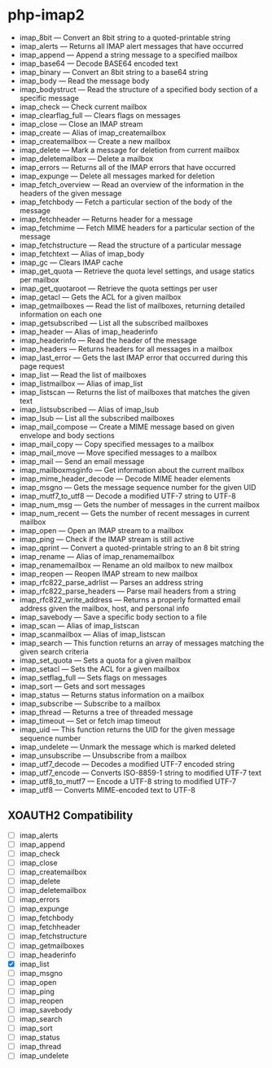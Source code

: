 # php-imap2

- imap_8bit — Convert an 8bit string to a quoted-printable string
- imap_alerts — Returns all IMAP alert messages that have occurred
- imap_append — Append a string message to a specified mailbox
- imap_base64 — Decode BASE64 encoded text
- imap_binary — Convert an 8bit string to a base64 string
- imap_body — Read the message body
- imap_bodystruct — Read the structure of a specified body section of a specific message
- imap_check — Check current mailbox
- imap_clearflag_full — Clears flags on messages
- imap_close — Close an IMAP stream
- imap_create — Alias of imap_createmailbox
- imap_createmailbox — Create a new mailbox
- imap_delete — Mark a message for deletion from current mailbox
- imap_deletemailbox — Delete a mailbox
- imap_errors — Returns all of the IMAP errors that have occurred
- imap_expunge — Delete all messages marked for deletion
- imap_fetch_overview — Read an overview of the information in the headers of the given message
- imap_fetchbody — Fetch a particular section of the body of the message
- imap_fetchheader — Returns header for a message
- imap_fetchmime — Fetch MIME headers for a particular section of the message
- imap_fetchstructure — Read the structure of a particular message
- imap_fetchtext — Alias of imap_body
- imap_gc — Clears IMAP cache
- imap_get_quota — Retrieve the quota level settings, and usage statics per mailbox
- imap_get_quotaroot — Retrieve the quota settings per user
- imap_getacl — Gets the ACL for a given mailbox
- imap_getmailboxes — Read the list of mailboxes, returning detailed information on each one
- imap_getsubscribed — List all the subscribed mailboxes
- imap_header — Alias of imap_headerinfo
- imap_headerinfo — Read the header of the message
- imap_headers — Returns headers for all messages in a mailbox
- imap_last_error — Gets the last IMAP error that occurred during this page request
- imap_list — Read the list of mailboxes
- imap_listmailbox — Alias of imap_list
- imap_listscan — Returns the list of mailboxes that matches the given text
- imap_listsubscribed — Alias of imap_lsub
- imap_lsub — List all the subscribed mailboxes
- imap_mail_compose — Create a MIME message based on given envelope and body sections
- imap_mail_copy — Copy specified messages to a mailbox
- imap_mail_move — Move specified messages to a mailbox
- imap_mail — Send an email message
- imap_mailboxmsginfo — Get information about the current mailbox
- imap_mime_header_decode — Decode MIME header elements
- imap_msgno — Gets the message sequence number for the given UID
- imap_mutf7_to_utf8 — Decode a modified UTF-7 string to UTF-8
- imap_num_msg — Gets the number of messages in the current mailbox
- imap_num_recent — Gets the number of recent messages in current mailbox
- imap_open — Open an IMAP stream to a mailbox
- imap_ping — Check if the IMAP stream is still active
- imap_qprint — Convert a quoted-printable string to an 8 bit string
- imap_rename — Alias of imap_renamemailbox
- imap_renamemailbox — Rename an old mailbox to new mailbox
- imap_reopen — Reopen IMAP stream to new mailbox
- imap_rfc822_parse_adrlist — Parses an address string
- imap_rfc822_parse_headers — Parse mail headers from a string
- imap_rfc822_write_address — Returns a properly formatted email address given the mailbox, host, and personal info
- imap_savebody — Save a specific body section to a file
- imap_scan — Alias of imap_listscan
- imap_scanmailbox — Alias of imap_listscan
- imap_search — This function returns an array of messages matching the given search criteria
- imap_set_quota — Sets a quota for a given mailbox
- imap_setacl — Sets the ACL for a given mailbox
- imap_setflag_full — Sets flags on messages
- imap_sort — Gets and sort messages
- imap_status — Returns status information on a mailbox
- imap_subscribe — Subscribe to a mailbox
- imap_thread — Returns a tree of threaded message
- imap_timeout — Set or fetch imap timeout
- imap_uid — This function returns the UID for the given message sequence number
- imap_undelete — Unmark the message which is marked deleted
- imap_unsubscribe — Unsubscribe from a mailbox
- imap_utf7_decode — Decodes a modified UTF-7 encoded string
- imap_utf7_encode — Converts ISO-8859-1 string to modified UTF-7 text
- imap_utf8_to_mutf7 — Encode a UTF-8 string to modified UTF-7
- imap_utf8 — Converts MIME-encoded text to UTF-8

## XOAUTH2 Compatibility

- [ ] imap_alerts
- [ ] imap_append
- [ ] imap_check
- [ ] imap_close
- [ ] imap_createmailbox
- [ ] imap_delete
- [ ] imap_deletemailbox
- [ ] imap_errors
- [ ] imap_expunge
- [ ] imap_fetchbody
- [ ] imap_fetchheader
- [ ] imap_fetchstructure
- [ ] imap_getmailboxes
- [ ] imap_headerinfo
- [x] imap_list
- [ ] imap_msgno
- [ ] imap_open
- [ ] imap_ping
- [ ] imap_reopen
- [ ] imap_savebody
- [ ] imap_search
- [ ] imap_sort
- [ ] imap_status
- [ ] imap_thread
- [ ] imap_undelete
